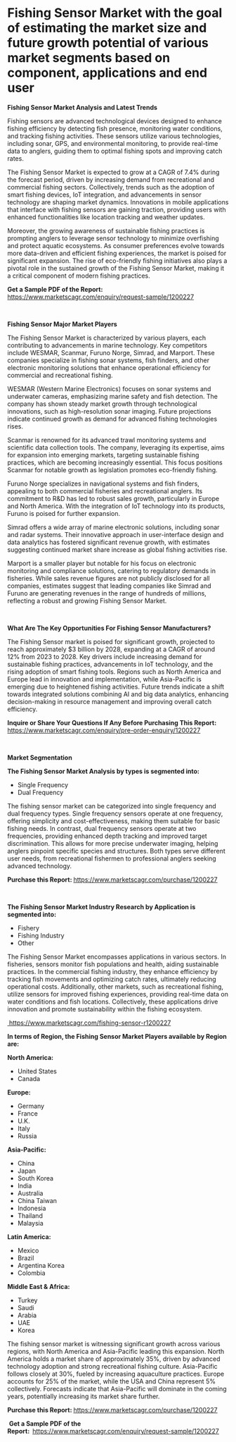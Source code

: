 <p><h1>Fishing Sensor Market with the goal of estimating the market size and future growth potential of various market segments based on component, applications and end user</h1></p><p><strong>Fishing Sensor Market Analysis and Latest Trends</strong></p>
<p><p>Fishing sensors are advanced technological devices designed to enhance fishing efficiency by detecting fish presence, monitoring water conditions, and tracking fishing activities. These sensors utilize various technologies, including sonar, GPS, and environmental monitoring, to provide real-time data to anglers, guiding them to optimal fishing spots and improving catch rates.</p><p>The Fishing Sensor Market is expected to grow at a CAGR of 7.4% during the forecast period, driven by increasing demand from recreational and commercial fishing sectors. Collectively, trends such as the adoption of smart fishing devices, IoT integration, and advancements in sensor technology are shaping market dynamics. Innovations in mobile applications that interface with fishing sensors are gaining traction, providing users with enhanced functionalities like location tracking and weather updates.</p><p>Moreover, the growing awareness of sustainable fishing practices is prompting anglers to leverage sensor technology to minimize overfishing and protect aquatic ecosystems. As consumer preferences evolve towards more data-driven and efficient fishing experiences, the market is poised for significant expansion. The rise of eco-friendly fishing initiatives also plays a pivotal role in the sustained growth of the Fishing Sensor Market, making it a critical component of modern fishing practices.</p></p>
<p><strong>Get a Sample PDF of the Report:&nbsp;</strong> <a href="https://www.marketscagr.com/enquiry/request-sample/1200227?utm_campaign=3012&utm_medium=2&utm_source=Github&utm_content=ia&utm_term=15042025&utm_id=fishing-sensor">https://www.marketscagr.com/enquiry/request-sample/1200227</a></p>
<p>&nbsp;</p>
<p><strong>Fishing Sensor Major Market Players</strong></p>
<p><p>The Fishing Sensor Market is characterized by various players, each contributing to advancements in marine technology. Key competitors include WESMAR, Scanmar, Furuno Norge, Simrad, and Marport. These companies specialize in fishing sonar systems, fish finders, and other electronic monitoring solutions that enhance operational efficiency for commercial and recreational fishing.</p><p>WESMAR (Western Marine Electronics) focuses on sonar systems and underwater cameras, emphasizing marine safety and fish detection. The company has shown steady market growth through technological innovations, such as high-resolution sonar imaging. Future projections indicate continued growth as demand for advanced fishing technologies rises.</p><p>Scanmar is renowned for its advanced trawl monitoring systems and scientific data collection tools. The company, leveraging its expertise, aims for expansion into emerging markets, targeting sustainable fishing practices, which are becoming increasingly essential. This focus positions Scanmar for notable growth as legislation promotes eco-friendly fishing.</p><p>Furuno Norge specializes in navigational systems and fish finders, appealing to both commercial fisheries and recreational anglers. Its commitment to R&D has led to robust sales growth, particularly in Europe and North America. With the integration of IoT technology into its products, Furuno is poised for further expansion.</p><p>Simrad offers a wide array of marine electronic solutions, including sonar and radar systems. Their innovative approach in user-interface design and data analytics has fostered significant revenue growth, with estimates suggesting continued market share increase as global fishing activities rise.</p><p>Marport is a smaller player but notable for his focus on electronic monitoring and compliance solutions, catering to regulatory demands in fisheries. While sales revenue figures are not publicly disclosed for all companies, estimates suggest that leading companies like Simrad and Furuno are generating revenues in the range of hundreds of millions, reflecting a robust and growing Fishing Sensor Market.</p></p>
<p>&nbsp;</p>
<p><strong>What Are The Key Opportunities For Fishing Sensor Manufacturers?</strong></p>
<p><p>The Fishing Sensor market is poised for significant growth, projected to reach approximately $3 billion by 2028, expanding at a CAGR of around 12% from 2023 to 2028. Key drivers include increasing demand for sustainable fishing practices, advancements in IoT technology, and the rising adoption of smart fishing tools. Regions such as North America and Europe lead in innovation and implementation, while Asia-Pacific is emerging due to heightened fishing activities. Future trends indicate a shift towards integrated solutions combining AI and big data analytics, enhancing decision-making in resource management and improving overall catch efficiency.</p></p>
<p><strong>Inquire or Share Your Questions If Any Before Purchasing This Report:</strong> <a href="https://www.marketscagr.com/enquiry/pre-order-enquiry/1200227?utm_campaign=3012&utm_medium=2&utm_source=Github&utm_content=ia&utm_term=15042025&utm_id=fishing-sensor">https://www.marketscagr.com/enquiry/pre-order-enquiry/1200227</a></p>
<p>&nbsp;</p>
<p><strong>Market Segmentation</strong></p>
<p><strong>The Fishing Sensor Market Analysis by types is segmented into:</strong></p>
<p><ul><li>Single Frequency</li><li>Dual Frequency</li></ul></p>
<p><p>The fishing sensor market can be categorized into single frequency and dual frequency types. Single frequency sensors operate at one frequency, offering simplicity and cost-effectiveness, making them suitable for basic fishing needs. In contrast, dual frequency sensors operate at two frequencies, providing enhanced depth tracking and improved target discrimination. This allows for more precise underwater imaging, helping anglers pinpoint specific species and structures. Both types serve different user needs, from recreational fishermen to professional anglers seeking advanced technology.</p></p>
<p><strong>Purchase this Report:&nbsp;</strong><a href="https://www.marketscagr.com/purchase/1200227?utm_campaign=3012&utm_medium=2&utm_source=Github&utm_content=ia&utm_term=15042025&utm_id=fishing-sensor">https://www.marketscagr.com/purchase/1200227</a></p>
<p>&nbsp;</p>
<p><strong>The Fishing Sensor Market Industry Research by Application is segmented into:</strong></p>
<p><ul><li>Fishery</li><li>Fishing Industry</li><li>Other</li></ul></p>
<p><p>The Fishing Sensor Market encompasses applications in various sectors. In fisheries, sensors monitor fish populations and health, aiding sustainable practices. In the commercial fishing industry, they enhance efficiency by tracking fish movements and optimizing catch rates, ultimately reducing operational costs. Additionally, other markets, such as recreational fishing, utilize sensors for improved fishing experiences, providing real-time data on water conditions and fish locations. Collectively, these applications drive innovation and promote sustainability within the fishing ecosystem.</p></p>
<p><a href="https://www.marketscagr.com/fishing-sensor-r1200227?utm_campaign=3012&utm_medium=2&utm_source=Github&utm_content=ia&utm_term=15042025&utm_id=fishing-sensor">&nbsp;https://www.marketscagr.com/fishing-sensor-r1200227</a></p>
<p><strong>In terms of Region, the Fishing Sensor Market Players available by Region are:</strong></p>
<p>
    <p> <strong> North America: </strong>
        <ul>
            <li>United States</li>
            <li>Canada</li>
        </ul>
        </p> 
    <p> <strong> Europe: </strong>
        <ul>
            <li>Germany</li>
            <li>France</li>
            <li>U.K.</li>
            <li>Italy</li>
            <li>Russia</li>
        </ul>
        </p> 
    <p> <strong> Asia-Pacific: </strong>
        <ul>
            <li>China</li>
            <li>Japan</li>
            <li>South Korea</li>
            <li>India</li>
            <li>Australia</li>
            <li>China Taiwan</li>
            <li>Indonesia</li>
            <li>Thailand</li>
            <li>Malaysia</li>
        </ul>
        </p> 
    <p> <strong> Latin America: </strong>
        <ul>
            <li>Mexico</li>
            <li>Brazil</li>
            <li>Argentina Korea</li>
            <li>Colombia</li>
        </ul>
        </p> 
    <p> <strong> Middle East & Africa: </strong>
        <ul>
            <li>Turkey</li>
            <li>Saudi</li>
            <li>Arabia</li>
            <li>UAE</li>
            <li>Korea</li>
        </ul>
    </p>
    </p>
<p><p>The fishing sensor market is witnessing significant growth across various regions, with North America and Asia-Pacific leading this expansion. North America holds a market share of approximately 35%, driven by advanced technology adoption and strong recreational fishing culture. Asia-Pacific follows closely at 30%, fueled by increasing aquaculture practices. Europe accounts for 25% of the market, while the USA and China represent 5% collectively. Forecasts indicate that Asia-Pacific will dominate in the coming years, potentially increasing its market share further.</p></p>
<p><strong>Purchase this Report: </strong><a href="https://www.marketscagr.com/purchase/1200227?utm_campaign=3012&utm_medium=2&utm_source=Github&utm_content=ia&utm_term=15042025&utm_id=fishing-sensor">https://www.marketscagr.com/purchase/1200227</a></p>
<p>&nbsp;<strong>Get a Sample PDF of the Report:&nbsp;&nbsp;</strong><a href="https://www.marketscagr.com/enquiry/request-sample/1200227?utm_campaign=3012&utm_medium=2&utm_source=Github&utm_content=ia&utm_term=15042025&utm_id=fishing-sensor">https://www.marketscagr.com/enquiry/request-sample/1200227</a></p>
<p><strong></strong></p>
<p><p></p><p></p><p></p></p>